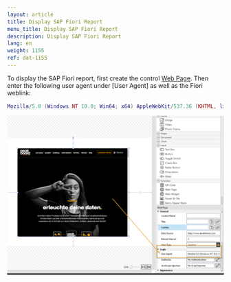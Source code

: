 ```yaml
---
layout: article
title: Display SAP Fiori Report
menu_title: Display SAP Fiori Report
description: Display SAP Fiori Report
lang: en
weight: 1155
ref: dat-1155
---
```

To display the SAP Fiori report, first create the control [Web Page](/controls/Extended/en-webpage.html). 
Then enter the following user agent under [User Agent] as well as the Fiori weblink:

```lua
Mozilla/5.0 (Windows NT 10.0; Win64; x64) AppleWebKit/537.36 (KHTML, like Gecko) Chrome/94.0.4606.81 Safari/537.36
```

![Web Page Control Header](/assets/images/data-sources/sap/SAP_Fiori/sapfioriheader.png)


